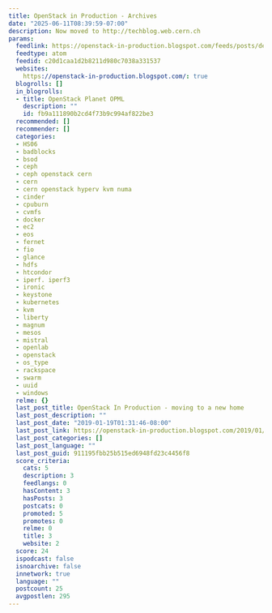 ```yaml
---
title: OpenStack in Production - Archives
date: "2025-06-11T08:39:59-07:00"
description: Now moved to http://techblog.web.cern.ch
params:
  feedlink: https://openstack-in-production.blogspot.com/feeds/posts/default
  feedtype: atom
  feedid: c20d1caa1d2b8211d980c7038a331537
  websites:
    https://openstack-in-production.blogspot.com/: true
  blogrolls: []
  in_blogrolls:
  - title: OpenStack Planet OPML
    description: ""
    id: fb9a111890b2cd4f73b9c994af822be3
  recommended: []
  recommender: []
  categories:
  - HS06
  - badblocks
  - bsod
  - ceph
  - ceph openstack cern
  - cern
  - cern openstack hyperv kvm numa
  - cinder
  - cpuburn
  - cvmfs
  - docker
  - ec2
  - eos
  - fernet
  - fio
  - glance
  - hdfs
  - htcondor
  - iperf. iperf3
  - ironic
  - keystone
  - kubernetes
  - kvm
  - liberty
  - magnum
  - mesos
  - mistral
  - openlab
  - openstack
  - os_type
  - rackspace
  - swarm
  - uuid
  - windows
  relme: {}
  last_post_title: OpenStack In Production - moving to a new home
  last_post_description: ""
  last_post_date: "2019-01-19T01:31:46-08:00"
  last_post_link: https://openstack-in-production.blogspot.com/2019/01/openstack-in-production-moving-to-new.html
  last_post_categories: []
  last_post_language: ""
  last_post_guid: 911195fbb25b515ed6948fd23c4456f8
  score_criteria:
    cats: 5
    description: 3
    feedlangs: 0
    hasContent: 3
    hasPosts: 3
    postcats: 0
    promoted: 5
    promotes: 0
    relme: 0
    title: 3
    website: 2
  score: 24
  ispodcast: false
  isnoarchive: false
  innetwork: true
  language: ""
  postcount: 25
  avgpostlen: 295
---
```

